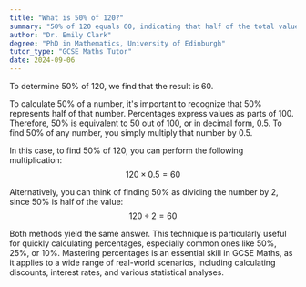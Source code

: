 ```yaml
---
title: "What is 50% of 120?"
summary: "50% of 120 equals 60, indicating that half of the total value is 60."
author: "Dr. Emily Clark"
degree: "PhD in Mathematics, University of Edinburgh"
tutor_type: "GCSE Maths Tutor"
date: 2024-09-06
---
```


To determine 50% of $120$, we find that the result is $60$.

To calculate 50% of a number, it's important to recognize that 50% represents half of that number. Percentages express values as parts of $100$. Therefore, $50\%$ is equivalent to $50$ out of $100$, or in decimal form, $0.5$. To find 50% of any number, you simply multiply that number by $0.5$.

In this case, to find 50% of $120$, you can perform the following multiplication:
$$ 
120 \times 0.5 = 60 
$$

Alternatively, you can think of finding 50% as dividing the number by $2$, since $50\%$ is half of the value:
$$ 
120 \div 2 = 60 
$$

Both methods yield the same answer. This technique is particularly useful for quickly calculating percentages, especially common ones like $50\%$, $25\%$, or $10\%$. Mastering percentages is an essential skill in GCSE Maths, as it applies to a wide range of real-world scenarios, including calculating discounts, interest rates, and various statistical analyses.
    